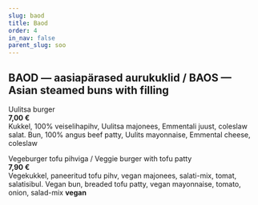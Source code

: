 ```yaml
---
slug: baod
title: Baod
order: 4
in_nav: false
parent_slug: soo
---
```


<div class="separator"></div>

<div class="new"></div>

## BAOD — aasiapärased aurukuklid / BAOS — Asian steamed buns with filling

<span class="special"></span>
Uulitsa burger  
**7,00 €**  
<span class="koostis">Kukkel, 100% veiselihapihv, Uulitsa majonees, Emmentali juust, coleslaw salat. Bun, 100% angus beef patty, Uulits mayonnaise, Emmental cheese, coleslaw</span>

Vegeburger tofu pihviga / Veggie burger with tofu patty  
**7,90 €**  
<span class="koostis">Vegekukkel, paneeritud tofu pihv, vegan majonees, salati-mix, tomat, salatisibul. Vegan bun, breaded tofu patty, vegan mayonnaise, tomato, onion, salad-mix</span>
**vegan**
